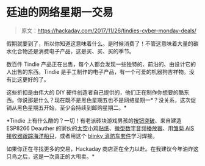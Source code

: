 # 廷迪的网络星期一交易

> 原文：<https://hackaday.com/2017/11/26/tindies-cyber-monday-deals/>

假期就要到了，所以你知道这意味着什么。是时候消费了！不管这意味着大量的碳水化合物还是消费电子产品，这是买、买、买的季节。

数百件 Tindie 产品正在出售，每个人都会发现一些独特的、前沿的、由设计它的人出售的东西。Tindie 是手工制作的电子产品，有一个可爱的机器狗吉祥物。没有比这更好的了。

这些折扣是由伟大的 DIY 硬件创造者自己提供的，他们正在制作你想要的酷东西。你说那是什么？现在既不是黑色星期五也不是网络星期一*？没关系，这次促销从黑色星期五开始，至少会持续到邮购星期二。*

 *Tindie 上有什么酷的？一切！有老派砖块游戏男孩的[按钮突破](https://www.tindie.com/products/JRodrigo/dmg-button-breakout-pcb-for-game-boy-mods/)、来自建造 ESP8266 Deauther 的家伙的[太空小鸡贴纸](https://www.tindie.com/products/Spacehuhn/spacehuhn-stickers/)、[微型数字音频播放器](https://www.tindie.com/products/bobricius/micro-sd-card-wav-player-avr-attiny85/)、用[雏菊 AIS 接收器跟踪海洋船只](https://www.tindie.com/products/astuder/daisy-hat-ais-receiver-for-raspberry-pi/)，或者用这个 [blinky 消防车套件](https://www.tindie.com/products/KitsForKids/fire-engine-led-learn-to-solder-kit/)学习焊接。

如果你正在寻找更多的交易，Hackaday 商店正在全力以赴。在我建议今年油炸这只鸟之后，这是一次真正的大甩卖。*